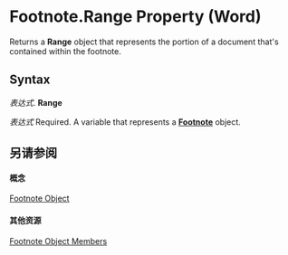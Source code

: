 
# Footnote.Range Property (Word)

Returns a  **Range** object that represents the portion of a document that's contained within the footnote.


## Syntax

 _表达式_. **Range**

 _表达式_ Required. A variable that represents a **[Footnote](877340c4-14f9-4560-eaf8-2c6482a1ade8.md)** object.


## 另请参阅


#### 概念


[Footnote Object](877340c4-14f9-4560-eaf8-2c6482a1ade8.md)
#### 其他资源


[Footnote Object Members](http://msdn.microsoft.com/library/c63bb5d0-f3fe-4030-fc6f-898cce3eae1d%28Office.15%29.aspx)